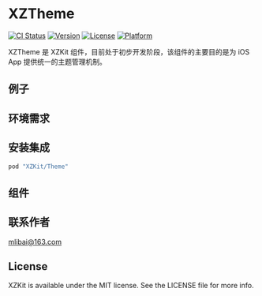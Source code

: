 # XZTheme

[![CI Status](https://img.shields.io/travis/rust-lang/rust.svg)](https://travis-ci.org/mlibai/XZKit)
[![Version](https://img.shields.io/badge/Version-2.0.0-blue.svg?style=flat)](http://cocoapods.org/pods/XZKit)
[![License](https://img.shields.io/badge/License-MIT-green.svg)](http://cocoapods.org/pods/XZKit)
[![Platform](https://img.shields.io/badge/Platform-iOS-yellow.svg)](http://cocoapods.org/pods/XZKit)

XZTheme 是 XZKit 组件，目前处于初步开发阶段，该组件的主要目的是为 iOS App 提供统一的主题管理机制。

## 例子



## 环境需求

## 安装集成



```ruby
pod "XZKit/Theme"
```

## 组件


## 联系作者

[mlibai@163.com](mailto://mlibai@163.com)

## License

XZKit is available under the MIT license. See the LICENSE file for more info.
